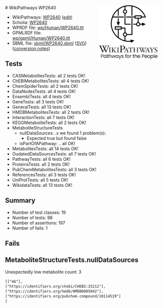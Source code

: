 <img style="float: right; width: 200px" src="../logo.png" />
# WikiPathways WP2640

* WikiPathways: [WP2640](https://new.wikipathways.org/instance/WP2640) ([edit](https://identifiers.org/wikipathways:WP2640))
* Scholia: [WP2640](https://scholia.toolforge.org/wikipathways/WP2640)
* WPRDF file: [wp/Human/WP2640.ttl](../wp/Human/WP2640.ttl)
* GPMLRDF file: [wp/gpml/Human/WP2640.ttl](../wp/gpml/Human/WP2640.ttl)
* SBML file: [sbml/WP2640.sbml](../sbml/WP2640.sbml) ([SVG](../sbml/WP2640.svg)) ([conversion notes](../sbml/WP2640.txt))

## Tests
* CASMetabolitesTests: all 2 tests OK!
* ChEBIMetabolitesTests: all 4 tests OK!
* ChemSpiderTests: all 2 tests OK!
* DataNodesTests: all 4 tests OK!
* EnsemblTests: all 4 tests OK!
* GeneTests: all 3 tests OK!
* GeneralTests: all 13 tests OK!
* HMDBMetabolitesTests: all 2 tests OK!
* InteractionTests: all 7 tests OK!
* KEGGMetaboliteTests: all 2 tests OK!
* MetaboliteStructureTests
    * nullDataSources: .x we found 1 problem(s):
        * Expected true but found false
    * isPartOfAPathway: .. all OK!
* MetabolitesTests: all 14 tests OK!
* OudatedDataSourcesTests: all 7 tests OK!
* PathwayTests: all 6 tests OK!
* ProteinsTests: all 2 tests OK!
* PubChemMetabolitesTests: all 3 tests OK!
* ReferencesTests: all 3 tests OK!
* UniProtTests: all 5 tests OK!
* WikidataTests: all 13 tests OK!


## Summary

* Number of test classes: 19
* Number of tests: 98
* Number of assertions: 197
* Number of fails: 1

## Fails

<a name="d325af89" />

## MetaboliteStructureTests.nullDataSources

Unexpectedly low metabolite count: 3
```
[["mb"],
["https://identifiers.org/chebi/CHEBI:25212"],
["https://identifiers.org/hmdb/HMDB0005042"],
["https://identifiers.org/pubchem.compound/10114519"]
]
```

